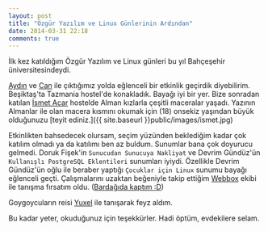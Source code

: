 ```yaml
---
layout: post
title: "Özgür Yazılım ve Linux Günlerinin Ardından"
date: 2014-03-31 22:18
comments: true
---
```


İlk kez katıldığım Özgür Yazılım ve Linux günleri bu yıl Bahçeşehir
üniversitesindeydi.

<!-- more -->

[Aydın](http://aydintd.me/) ve [Can](http://technocan.net/) ile çıktığımız yolda eğlenceli bir etkinlik geçirdik diyebilirim.
Beşiktaş'ta Tazmania hostel'de konakladık. Bayağı iyi bir yer.
Bize sonradan katılan [İsmet Acar](https://twitter.com/ismetacar_) hostelde Alman kızlarla çeşitli maceralar yaşadı. Yazının Almanlar ile olan macera
kısmını okumak için (18) onsekiz yaşından büyük olduğunuzu [teyit
ediniz.]({{ site.baseurl }}public/images/ismet.jpg)

Etkinlikten bahsedecek olursam, seçim yüzünden beklediğim kadar çok katılım olmadı ya da katılımı ben az buldum. Sunumlar bana çok doyurucu gelmedi.
Doruk Fişek'in `Sunucudan Sunucuya Nakliyat` ve Devrim Gündüz'ün `Kullanışlı PostgreSQL Eklentileri` sunumları iyiydi. Özellikle Devrim Gündüz'ün oğlu ile beraber yaptığı `Çocuklar için Linux` sunumu bayağı eğlenceli geçti. Çalışmalarını uzaktan beğeniyle takip ettiğim [Webbox](http://webbox.io/) ekibi ile tanışma fırsatım oldu. ([Bardağıda kaptım :D](https://twitter.com/webboxio/status/449474376061427712))

Goygoycuların reisi [Yuxel](https://twitter.com/yuxel) ile tanışarak feyz aldım.

Bu kadar yeter, okuduğunuz için teşekkürler. Hadi öptüm, evdekilere selam.
